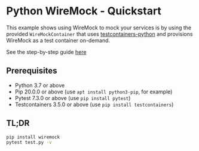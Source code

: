 # Python WireMock - Quickstart

This example shows using WireMock to mock your services is by using the provided `WireMockContainer`
that uses [testcontainers-python](https://github.com/testcontainers/testcontainers-python)
and provisions WireMock as a test container on-demand.

See the step-by-step guide [here](../../docs/quickstart.md)

## Prerequisites

- Python 3.7 or above
- Pip 20.0.0 or above (use `apt install python3-pip`, for example)
- Pytest 7.3.0 or above (use `pip install pytest`)
- Testcontainers 3.5.0 or above (use `pip install testcontainers`)

## TL;DR

```bash
pip install wiremock
pytest test.py -v 
```
